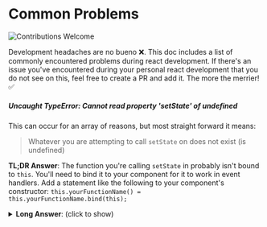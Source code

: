 # Common Problems

![Contributions Welcome][contributing-badge]

Development headaches are no bueno :x:. This doc includes a list of commonly encountered problems during react development. If there's an issue you've encountered during your personal react development that you do not see on this, feel free to create a PR and add it. The more the merrier! :white_check_mark:

##### _Uncaught TypeError: Cannot read property 'setState' of undefined_

This can occur for an array of reasons, but most straight forward it means:

> Whatever you are attempting to call `setState` on does not exist (is undefined)

**TL;DR Answer**: The function you're calling `setState` in probably isn't bound to `this`. You'll need to bind it to your component for it to work in event handlers. Add a statement like the following to your component's constructor: `this.yourFunctionName() = this.yourFunctionName.bind(this);`

<details>
<summary><b>Long Answer</b>: (click to show)</summary>

This most commonly occurs when you are attempting to use `this.setState(someData)`, and the scope that you are in is not bound to `this`. A very common example of this is in event handler functions. For example, say you have an input field that `onChange` (when the input value changes), calls the function `handleInputChange()` and attempts to update the state attribute `input` with the new input value. Like this:

```javascript
class InputBox extends React.Component {
  constructor(props) {
    super(props);
  }

  handleInputChange(event) {
    this.setState({input: event.target.value});
  }

  render() {
    return (
      <input
        type="text"
        value={this.state.input}
        onChange={this.handleInputChange}
      />
    );
  }
}
```

This would throw _Uncaught TypeError: Cannot read property 'setState' of undefined_ when someone edits what is inside the input field, and that is because the `handleInputChange` function does not know what this is, because it is not bound to the component. To bind this function, add the following to the component's constructor:

```javascript
constructor(props) {
  super(props);
  this.handleInputChange() = this.handleInputChange.bind(this);
}
```

Your function is now bound and should work properly :+1:.
</details>

[contributing-badge]: https://img.shields.io/badge/contributions-welcome!-4BADFF.svg
